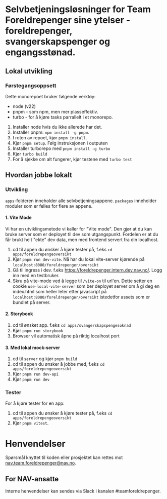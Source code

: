 # Selvbetjeningsløsninger for Team Foreldrepenger sine ytelser - foreldrepenger, svangerskapspenger og engangsstønad.

## Lokal utvikling

### Førstegangsoppsett

Dette monorepoet bruker følgende verktøy:

- node (v22)
- pnpm - som npm, men mer plasseffektiv.
- turbo - for å kjøre tasks parrallelt i et monorepo.

1. Installer node hvis du ikke allerede har det.
2. Installer pnpm: `npm install -g pnpm`.
3. I roten av repoet, kjør `pnpm install`.
4. Kjør `pnpm setup`. Følg instruksjonen i outputen
5. Installer turborepo med `pnpm install -g turbo`
6. Kjør `turbo build`
7. For å sjekke om alt fungerer, kjør testene med `turbo test`

## Hvordan jobbe lokalt

### Utvikling

`apps`-folderen inneholder alle selvbetjeningsappene. `packages` inneholder moduler som er felles for flere av appene.

#### 1. Vite Mode

Vi har en utviklingsmetode vi kaller for "Vite mode".
Den gjør at du kan bruke server som er deployet til dev som utgangspunkt.
Fordelen er at du får brukt helt "ekte" dev data, men med frontend servert fra din localhost.

1. cd til appen du ønsker å kjøre tester på, f.eks `cd apps/foreldrepengeoversikt`
2. Kjør `pnpm run dev-vite`. Nå har du lokal vite-server kjørende på `localhost:8080/foreldrepenger/oversikt`
3. Gå til ingress i dev. f.eks https://foreldrepenger.intern.dev.nav.no/. Logg inn med en testbruker.
4. Skru på vite-mode ved å legge til `/vite-on` til url'en.
   Dette setter en cookie `use-local-vite-server` som ber deployet server om å gi deg en index.html som heller leter etter javascript på `localhost:8080/foreldrepenger/oversikt` istedetfor assets som er bundlet på server.

#### 2. Storybook

1. cd til ønsket app. f.eks `cd apps/svangerskapspengesoknad`
2. Kjør `pnpm run storybook`
3. Browser vil automatisk åpne på riktig localhost port

#### 3. Med lokal mock-server

1. cd til `server` og kjør `pnpm build`
2. cd til appen du ønsker å jobbe med, f.eks `cd apps/foreldrepengeoversikt`
3. Kjør `pnpm run dev-api`
4. Kjør `pnpm run dev`

### Tester

For å kjøre tester for en app:

1. cd til appen du ønsker å kjøre tester på, f.eks `cd apps/foreldrepengeoversikt`
2. Kjør `pnpm vitest`.

# Henvendelser

Spørsmål knyttet til koden eller prosjektet kan rettes mot nav.team.foreldrepenger@nav.no.

## For NAV-ansatte

Interne henvendelser kan sendes via Slack i kanalen #teamforeldrepenger.
